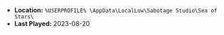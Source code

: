 * **Location:** `%USERPROFILE% \AppData\LocalLow\Sabotage Studio\Sea of Stars\`
* **Last Played:** 2023-08-20